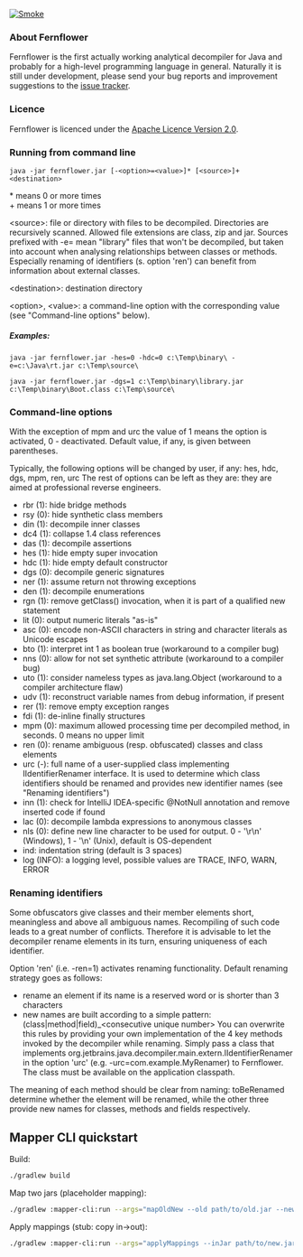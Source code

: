 <!-- >>> AUTOGEN: BYTECODEMAPPER README SMOKE BADGE BEGIN -->
[![Smoke](https://github.com/${GITHUB_OWNER:-Pa-stack}/${GITHUB_REPO:-fernflower-osrs}/actions/workflows/smoke.yml/badge.svg)](../../actions/workflows/smoke.yml)
<!-- >>> AUTOGEN: BYTECODEMAPPER README SMOKE BADGE END -->

### About Fernflower

Fernflower is the first actually working analytical decompiler for Java and
probably for a high-level programming language in general. Naturally it is still
under development, please send your bug reports and improvement suggestions to the
[issue tracker](https://youtrack.jetbrains.com/newIssue?project=IDEA&clearDraft=true&c=Subsystem+Decompiler).

### Licence

Fernflower is licenced under the [Apache Licence Version 2.0](http://www.apache.org/licenses/LICENSE-2.0).

### Running from command line

`java -jar fernflower.jar [-<option>=<value>]* [<source>]+ <destination>`

\* means 0 or more times\
\+ means 1 or more times

\<source>: file or directory with files to be decompiled. Directories are recursively scanned. Allowed file extensions are class, zip and jar.
Sources prefixed with -e= mean "library" files that won't be decompiled, but taken into account when analysing relationships between
classes or methods. Especially renaming of identifiers (s. option 'ren') can benefit from information about external classes.

\<destination>: destination directory

\<option>, \<value>: a command-line option with the corresponding value (see "Command-line options" below).

##### Examples:

`java -jar fernflower.jar -hes=0 -hdc=0 c:\Temp\binary\ -e=c:\Java\rt.jar c:\Temp\source\`

`java -jar fernflower.jar -dgs=1 c:\Temp\binary\library.jar c:\Temp\binary\Boot.class c:\Temp\source\`

### Command-line options

With the exception of mpm and urc the value of 1 means the option is activated, 0 - deactivated. Default
value, if any, is given between parentheses.

Typically, the following options will be changed by user, if any: hes, hdc, dgs, mpm, ren, urc
The rest of options can be left as they are: they are aimed at professional reverse engineers.

- rbr (1): hide bridge methods
- rsy (0): hide synthetic class members
- din (1): decompile inner classes
- dc4 (1): collapse 1.4 class references
- das (1): decompile assertions
- hes (1): hide empty super invocation
- hdc (1): hide empty default constructor
- dgs (0): decompile generic signatures
- ner (1): assume return not throwing exceptions
- den (1): decompile enumerations
- rgn (1): remove getClass() invocation, when it is part of a qualified new statement
- lit (0): output numeric literals "as-is"
- asc (0): encode non-ASCII characters in string and character literals as Unicode escapes
- bto (1): interpret int 1 as boolean true (workaround to a compiler bug)
- nns (0): allow for not set synthetic attribute (workaround to a compiler bug)
- uto (1): consider nameless types as java.lang.Object (workaround to a compiler architecture flaw)
- udv (1): reconstruct variable names from debug information, if present
- rer (1): remove empty exception ranges
- fdi (1): de-inline finally structures
- mpm (0): maximum allowed processing time per decompiled method, in seconds. 0 means no upper limit
- ren (0): rename ambiguous (resp. obfuscated) classes and class elements
- urc (-): full name of a user-supplied class implementing IIdentifierRenamer interface. It is used to determine which class identifiers
  should be renamed and provides new identifier names (see "Renaming identifiers")
- inn (1): check for IntelliJ IDEA-specific @NotNull annotation and remove inserted code if found
- lac (0): decompile lambda expressions to anonymous classes
- nls (0): define new line character to be used for output. 0 - '\r\n' (Windows), 1 - '\n' (Unix), default is OS-dependent
- ind: indentation string (default is 3 spaces)
- log (INFO): a logging level, possible values are TRACE, INFO, WARN, ERROR

### Renaming identifiers

Some obfuscators give classes and their member elements short, meaningless and above all ambiguous names. Recompiling of such
code leads to a great number of conflicts. Therefore it is advisable to let the decompiler rename elements in its turn,
ensuring uniqueness of each identifier.

Option 'ren' (i.e. -ren=1) activates renaming functionality. Default renaming strategy goes as follows:

- rename an element if its name is a reserved word or is shorter than 3 characters
- new names are built according to a simple pattern: (class|method|field)\_\<consecutive unique number>
  You can overwrite this rules by providing your own implementation of the 4 key methods invoked by the decompiler while renaming. Simply
  pass a class that implements org.jetbrains.java.decompiler.main.extern.IIdentifierRenamer in the option 'urc'
  (e.g. -urc=com.example.MyRenamer) to Fernflower. The class must be available on the application classpath.

The meaning of each method should be clear from naming: toBeRenamed determine whether the element will be renamed, while the other three
provide new names for classes, methods and fields respectively.

<!-- >>> AUTOGEN: BYTECODEMAPPER README CLI BEGIN -->

## Mapper CLI quickstart

Build:

```bash
./gradlew build
```

Map two jars (placeholder mapping):

```bash
./gradlew :mapper-cli:run --args="mapOldNew --old path/to/old.jar --new path/to/new.jar --out build/mappings.tiny"
```

Apply mappings (stub: copy in→out):

```bash
./gradlew :mapper-cli:run --args="applyMappings --inJar path/to/new.jar --mappings build/mappings.tiny --out build/new-mapped.jar"
```

<!-- <<< AUTOGEN: BYTECODEMAPPER README CLI END -->
